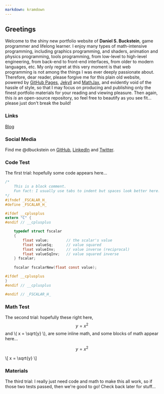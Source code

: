 ```yaml
---
markdown: kramdown
---
```


<script src="https://polyfill.io/v3/polyfill.min.js?features=es6"></script>
<script id="MathJax-script" async src="https://cdn.jsdelivr.net/npm/mathjax@3/es5/tex-mml-chtml.js"></script>


## Greetings

Welcome to the shiny new portfolio website of **Daniel S. Buckstein**, game programmer and lifelong learner.  I enjoy many types of math-intensive programming, including graphics programming, and shaders, animation and physics programming, tools programming, from low-level to high-level engineering, from back-end to front-end interfaces, from older to modern languages, etc.  My only regret at this very moment is that web programming is not among the things I was ever deeply passionate about.  Therefore, dear reader, please forgive me for this plain old website, powered by [GitHub Pages](https://pages.github.com/), [Jekyll](https://jekyllrb.com/) and [MathJax](https://www.mathjax.org/), and evidently void of the hassle of style, so that I may focus on producing and publishing only the finest portfolio materials for your reading and viewing pleasure.  Then again, this _is_ an open-source repository, so feel free to beautify as you see fit... please just don't break the build!


### Links

[Blog](../blog/)


### Social Media

Find me @dbuckstein on [GitHub](https://github.com/dbuckstein), [LinkedIn](https://www.linkedin.com/in/dbuckstein/) and [Twitter](https://twitter.com/dbuckstein).


### Code Test

The first trial: hopefully some code appears here...
```c
/*
    This is a block comment.
    Fun fact: I usually use tabs to indent but spaces look better here.
*/
#ifndef _FSCALAR_H_
#define _FSCALAR_H_

#ifdef __cplusplus
extern "C" {
#endif // __cplusplus

    typedef struct fscalar
    {
        float value;        // the scalar's value
        float valueSq;      // value squared
        float valueInv;     // value inverse (reciprocal)
        float valueSqInv;   // value squared inverse
    } fscalar;
    
    fscalar fscalarNew(float const value);

#ifdef __cplusplus
}
#endif // __cplusplus

#endif // _FSCALAR_H_
```

### Math Test

The second trial: hopefully these right here, $$ y = x^2 $$ and \\( x = \sqrt{y} \\), are some inline math, and some blocks of math appear here...

$$ y = x^2 $$

\\[ x = \sqrt{y} \\]


### Materials

The third trial: I really just need code and math to make this all work, so if those two tests passed, then we're good to go!  Check back later for stuff...
